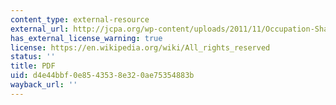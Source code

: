 ```yaml
---
content_type: external-resource
external_url: http://jcpa.org/wp-content/uploads/2011/11/Occupation-Sharon.pdf
has_external_license_warning: true
license: https://en.wikipedia.org/wiki/All_rights_reserved
status: ''
title: PDF
uid: d4e44bbf-0e85-4353-8e32-0ae75354883b
wayback_url: ''
---
```

